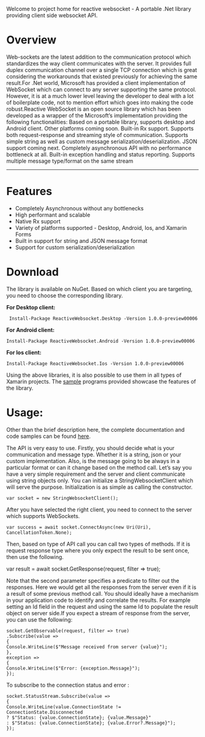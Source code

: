 Welcome to project home for reactive websocket - A portable .Net library providing client side websocket API. 

# Overview
Web-sockets are the latest addition to the communication protocol which standardizes the way client communicates with the server. It provides full duplex communication channel over a single TCP connection which is great considering the workarounds that existed previously for achieving the same result.For .Net world, Microsoft has provided a client implementation of WebSocket which can connect to any server supporting the same protocol. However, it is at a much lower level leaving the developer to deal with a lot of boilerplate code, not to mention effort which goes into making the code robust.Reactive WebSocket is an open source library which has been developed as a wrapper of the Microsoft’s implementation providing the following functionalities:
Based on a portable library, supports desktop and Android client. Other platforms coming soon.
Built-in Rx support. Supports both request-response and streaming style of communication.
Supports simple string as well as custom message serialization/deserialization. JSON support coming next.
Completely asynchronous API with no performance bottleneck at all.
Built-in exception handling and status reporting.
Supports multiple message type/format on the same stream

***

# Features
* Completely Asynchronous without any bottlenecks
* High performant and scalable
* Native Rx support
* Variety of platforms supported - Desktop, Android, Ios, and Xamarin Forms
* Built in support for string and JSON message format
* Support for custom serialization/deserialization


# Download

The library is available on NuGet. Based on which client you are targeting, you need to choose the corresponding library.

**For Desktop client:**

` Install-Package ReactiveWebsocket.Desktop -Version 1.0.0-preview00006`

**For Android client:**

`Install-Package ReactiveWebsocket.Android -Version 1.0.0-preview00006`

**For Ios client:**

`Install-Package ReactiveWebsocket.Ios -Version 1.0.0-preview00006`

Using the above libraries, it is also possible to use them in all types of Xamarin projects. The [sample](https://github.com/harshmaurya/reactive-websocket-samples) programs provided showcase the features of the library.

# Usage:

Other than the brief description here, the complete documentation and code samples can be found [here](https://github.com/harshmaurya/reactive-websocket-samples).

The API is very easy to use. Firstly, you should decide what is your communication and message type. Whether it is a string, json or your custom implementation. Also, is the message going to be always in a particular format or can it change based on the method call. Let’s say you have a very simple requirement and the server and client communicate using string objects only. You can initialize a StringWebsocketClient which will serve the purpose.
Initialization is as simple as calling the constructor.

`var socket = new StringWebsocketClient();`

After you have selected the right client, you need to connect to the server which supports WebSockets.

`var success = await socket.ConnectAsync(new Uri(Uri), CancellationToken.None);`

Then, based on type of API call you can call two types of methods. If it is request response type where you only expect the result to be sent once, then use the following.

var result = await socket.GetResponse(request, filter => true);

Note that the second parameter specifies a predicate to filter out the responses. Here we would get all the responses from the server even if it is a result of some previous method call. You should ideally have a mechanism in your application code to identify and correlate the results. For example setting an Id field in the request and using the same Id to populate the result object on server side.If you expect a stream of response from the server, you can use the following:

```
socket.GetObservable(request, filter => true)
.Subscribe(value =>
{
Console.WriteLine($"Message received from server {value}");
},
exception =>
{
Console.WriteLine($"Error: {exception.Message}");
});
```

To subscribe to the connection status and error :

```
socket.StatusStream.Subscribe(value =>
{
Console.WriteLine(value.ConnectionState != ConnectionState.Disconnected
? $"Status: {value.ConnectionState}; {value.Message}"
: $"Status: {value.ConnectionState}; {value.Error?.Message}");
});
```
